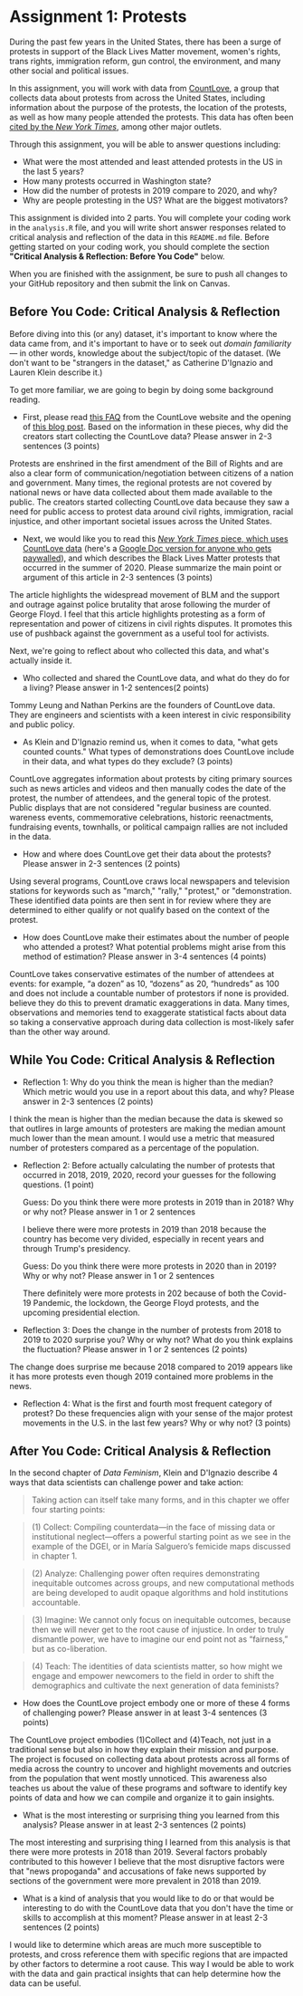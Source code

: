 # Assignment 1: Protests

During the past few years in the United States, there has been a surge of protests in support of the Black Lives Matter movement, women's rights, trans rights, immigration reform, gun control, the environment, and many other social and political issues.

In this assignment, you will work with data from [CountLove](https://countlove.org/), a group that collects data about protests from across the United States, including information about the purpose of the protests, the location of the protests, as well as how many people attended the protests. This data has often been [cited by the *New York Times*](https://www.nytimes.com/2020/08/28/us/black-lives-matter-protest.html), among other major outlets.

Through this assignment, you will be able to answer questions including:
- What were the most attended and least attended protests in the US in the last 5 years?
- How many protests occurred in Washington state?
- How did the number of protests in 2019 compare to 2020, and why?
- Why are people protesting in the US? What are the biggest motivators?


This assignment is divided into 2 parts. You will complete your coding work in the `analysis.R` file, and you will write short answer responses related to critical analysis and reflection of the data in this `README.md` file. Before getting started on your coding work, you should complete the section **"Critical Analysis & Reflection: Before You Code"** below.

When you are finished with the assignment, be sure to push all changes to your GitHub repository and then submit the link on Canvas.

## Before You Code: Critical Analysis & Reflection

Before diving into this (or any) dataset, it's important to know where the data came from, and it's important to have or to seek out _domain familiarity_ — in other words, knowledge about the subject/topic of the dataset. (We don't want to be "strangers in the dataset," as Catherine D'Ignazio and Lauren Klein describe it.)

To get more familiar, we are going to begin by doing some background reading. 

- First, please read [this FAQ](https://countlove.org/faq.html) from the CountLove website and the opening of [this blog post](https://www.tommyleung.com/countLove/index.htm). Based on the information in these pieces, why did the creators start collecting the CountLove data? Please answer in 2-3 sentences (3 points)

Protests are enshrined in the first amendment of the Bill of Rights and are also a clear form of communication/negotiation between citizens of a nation and government. Many times, the regional protests are not covered by national news or have data collected about them made available to the public. The creators started collecting CountLove data because they saw a need for public access to protest data around civil rights, immigration, racial injustice, and other important societal issues across the United States.


- Next, we would like you to read this [*New York Times* piece, which uses CountLove data](https://www.nytimes.com/interactive/2020/06/13/us/george-floyd-protests-cities-photos.html) (here's a [Google Doc version for anyone who gets paywalled](https://docs.google.com/document/d/1sdjFsA5csYuH4plNEEk7WXT77K5h5ZuyW05CBwYdk6A/edit?usp=sharing)), and which describes the Black Lives Matter protests that occurred in the summer of 2020. Please summarize the main point or argument of this article in 2-3 sentences (3 points)

The article highlights the widespread movement of BLM and the support and outrage against police brutality that arose following the murder of George Floyd. I feel that this article highlights protesting as a form of representation and power of citizens in civil rights disputes. It promotes this use of pushback against the government as a useful tool for activists. 

Next, we're going to reflect about who collected this data, and what's actually inside it.

- Who collected and shared the CountLove data, and what do they do for a living? Please answer in 1-2 sentences(2 points)

Tommy Leung and Nathan Perkins are the founders of CountLove data. They are engineers and scientists with a keen interest in civic responsibility and public policy.

- As Klein and D'Ignazio remind us, when it comes to data, "what gets counted counts." What types of demonstrations does CountLove include in their data, and what types do they exclude? (3 points)

CountLove aggregates information about protests by citing primary sources such as news articles and videos and then manually codes the date of the protest, the number of attendees, and the general topic of the protest. Public displays that are not considered "regular business are counted. wareness events, commemorative celebrations, historic reenactments, fundraising events, townhalls, or political campaign rallies are not included in the data. 

- How and where does CountLove get their data about the protests? Please answer in 2-3 sentences (2 points)

Using several programs, CountLove craws local newspapers and television stations for keywords such as "march," "rally," "protest," or "demonstration. These identified data points are then sent in for review where they are determined to either qualify or not qualify based on the context of the protest.

- How does CountLove make their estimates about the number of people who attended a protest? What potential problems might arise from this method of estimation? Please answer in 3-4 sentences (4 points)

CountLove takes conservative estimates of the number of attendees at events: for example, “a dozen” as 10, “dozens” as 20, “hundreds” as 100 and does not include a countable number of protestors if none is provided.  believe they do this to prevent dramatic exaggerations in data. Many times, observations and memories tend to exaggerate statistical facts about data so taking a conservative approach during data collection is most-likely safer than the other way around. 

## While You Code: Critical Analysis & Reflection

- Reflection 1: Why do you think the mean is higher than the median? Which metric would you use in a report about this data, and why? Please answer in 2-3 sentences (2 points)

I think the mean is higher than the median because the data is skewed so that outlires in large amounts of protesters are making the median amount much lower than the mean amount. I would use a metric that measured number of protesters compared as a percentage of the population.

- Reflection 2: Before actually calculating the number of protests that occurred in 2018, 2019, 2020, record your guesses for the following questions. (1 point)




  Guess: Do you think there were more protests in 2019 than in 2018? Why or why not? Please answer in 1 or 2 sentences
  
  I believe there were more protests in 2019 than 2018 because the country has become very divided, especially in recent years and through Trump's presidency. 

  Guess: Do you think there were more protests in 2020 than in 2019? Why or why not? Please answer in 1 or 2 sentences
  
  There definitely were more protests in 202 because of both the Covid-19 Pandemic, the lockdown, the George Floyd protests, and the upcoming presidential election.

- Reflection 3: Does the change in the number of protests from 2018 to 2019 to 2020 surprise you? Why or why not? What do you think explains the fluctuation? Please answer in 1 or 2 sentences (2 points)

The change does surprise me because 2018 compared to 2019 appears like it has more protests even though 2019 contained more problems in the news. 

- Reflection 4: What is the first and fourth most frequent category of protest? Do these frequencies align with your sense of the major protest movements in the U.S. in the last few years? Why or why not? (3 points)

## After You Code: Critical Analysis & Reflection

In the second chapter of *Data Feminism*, Klein and D'Ignazio describe 4 ways that data scientists can challenge power and take action:

> Taking action can itself take many forms, and in this chapter we offer four starting points:  

> (1) Collect: Compiling counterdata—in the face of missing data or institutional neglect—offers a powerful starting point as we see in the example of the DGEI, or in María Salguero’s femicide maps discussed in chapter 1.  

> (2) Analyze: Challenging power often requires demonstrating inequitable outcomes across groups, and new computational methods are being developed to audit opaque algorithms and hold institutions accountable.  

> (3) Imagine: We cannot only focus on inequitable outcomes, because then we will never get to the root cause of injustice. In order to truly dismantle power, we have to imagine our end point not as “fairness,” but as co-liberation.  

> (4) Teach: The identities of data scientists matter, so how might we engage and empower newcomers to the field in order to shift the demographics and cultivate the next generation of data feminists?  

- How does the CountLove project embody one or more of these 4 forms of challenging power? Please answer in at least 3-4 sentences (3 points)

The CountLove project embodies (1)Collect and (4)Teach, not just in a traditional sense but also in how they explain their mission and purpose. The project is focused on collecting data about protests across all forms of media across the country to uncover and highlight movements and outcries from the population that went mostly unnoticed. This awareness also teaches us about the value of these programs and software to identify key points of data and how we can compile and organize it to gain insights. 

- What is the most interesting or surprising thing you learned from this analysis? Please answer in at least 2-3 sentences (2 points)

The most interesting and surprising thing I learned from this analysis is that there were more protests in 2018 than 2019. Several factors probably contributed to this however I believe that the most disruptive factors were that "news propoganda" and accusations of fake news supported by sections of the government were more prevalent in 2018 than 2019.


- What is a kind of analysis that you would like to do or that would be interesting to do with the CountLove data that you don't have the time or skills to accomplish at this moment? Please answer in at least 2-3 sentences (2 points)


I would like to determine which areas are much more susceptible to protests, and cross reference them with specific regions that are impacted by other factors to determine a root cause. This way I would be able to work with the data and gain practical insights that can help determine how the data can be useful. 